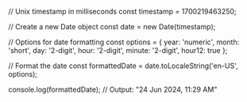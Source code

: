 // Unix timestamp in milliseconds
const timestamp = 1700219463250;

// Create a new Date object
const date = new Date(timestamp);

// Options for date formatting
const options = {
  year: 'numeric',
  month: 'short',
  day: '2-digit',
  hour: '2-digit',
  minute: '2-digit',
  hour12: true
};

// Format the date
const formattedDate = date.toLocaleString('en-US', options);

console.log(formattedDate); // Output: "24 Jun 2024, 11:29 AM"
